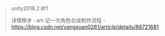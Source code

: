 >  unity2018.2.8f1
>
> 详情移步 : art-记一次角色合成制作流程 - https://blog.csdn.net/yangxuan0261/article/details/88721681